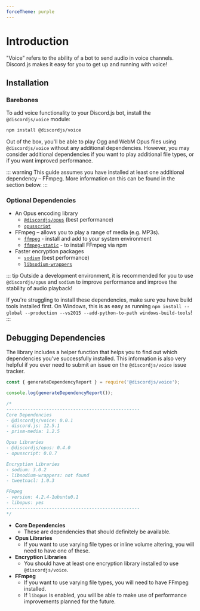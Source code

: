 ```yaml
---
forceTheme: purple
---
```


# Introduction

"Voice" refers to the ability of a bot to send audio in voice channels. Discord.js makes it easy for you to get up and running with voice!

## Installation

### Barebones

To add voice functionality to your Discord.js bot, install the `@discordjs/voice` module:

```bash
npm install @discordjs/voice
```

Out of the box, you'll be able to play Ogg and WebM Opus files using `@discordjs/voice` without any additional dependencies. However, you may consider additional dependencies if you want to play additional file types, or if you want improved performance.

::: warning
This guide assumes you have installed at least one additional dependency – FFmpeg. More information on this can be found in the
section below.
:::

### Optional Dependencies

- An Opus encoding library
  - [`@discordjs/opus`](https://github.com/discordjs/opus) (best performance)
  - [`opusscript`](https://github.com/abalabahaha/opusscript/)
- FFmpeg – allows you to play a range of media (e.g. MP3s).
  - [`ffmpeg`](https://ffmpeg.org/) - install and add to your system environment
  - [`ffmpeg-static`](https://www.npmjs.com/package/ffmpeg-static) - to install FFmpeg via npm
- Faster encryption packages
  - [`sodium`](https://www.npmjs.com/package/sodium) (best performance)
  - [`libsodium-wrappers`](https://www.npmjs.com/package/libsodium-wrappers)

::: tip
Outside a development environment, it is recommended for you to use `@discordjs/opus` and `sodium` to improve performance and improve the stability of audio playback!

If you're struggling to install these dependencies, make sure you have build tools installed first. On Windows, this is as easy as running `npm install --global --production --vs2015 --add-python-to-path windows-build-tools`!
:::

## Debugging Dependencies

The library includes a helper function that helps you to find out which dependencies you've successfully installed. This information is also very helpful if you ever need to submit an issue on the `@discordjs/voice` issue tracker.

```ts
const { generateDependencyReport } = require('@discordjs/voice');

console.log(generateDependencyReport());

/*
--------------------------------------------------
Core Dependencies
- @discordjs/voice: 0.0.1
- discord.js: 12.5.1
- prism-media: 1.2.5

Opus Libraries
- @discordjs/opus: 0.4.0
- opusscript: 0.0.7

Encryption Libraries
- sodium: 3.0.2
- libsodium-wrappers: not found
- tweetnacl: 1.0.3

FFmpeg
- version: 4.2.4-1ubuntu0.1
- libopus: yes
--------------------------------------------------
*/
```

- **Core Dependencies**
  - These are dependencies that should definitely be available.
- **Opus Libraries**
  - If you want to use varying file types or inline volume altering, you will need to have one of these.
- **Encryption Libraries**
  - You should have at least one encryption library installed to use `@discordjs/voice`.
- **FFmpeg**
  - If you want to use varying file types, you will need to have FFmpeg installed.
  - If `libopus` is enabled, you will be able to make use of performance improvements planned for the future.
